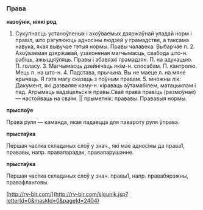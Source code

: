 ### Права
**назоўнік, ніякі род**

1. Сукупнасць устаноўленых і ахоўваемых дзяржаўнай уладай норм і правіл, што рэгулююць адносіны людзей у грамадстве, а таксама навука, якая вывучае гэтыя нормы. Правы чалавека. Выбарчае п. 2. Ахоўваемая дзяржавай, узаконеная магчымасць, свабода што-н. рабіць, ажыццяўляць. Правы і абавязкі грамадзян. П. на адукацыю. П. голасу. 3. Магчымасць дзейнічаць якім-н. спосабам. П. кантролю. Мець п. на што-н. 4. Падстава, прычына. Вы не маеце л. на мяне крычаць. Я гэта магу сказаць з поўным правам. 5. множны лік: Дакумент, які дазваляе каму-н. кіраваць аўтамабілем, матацыклам і пад. Атрымаць вадзіцельскія правы.Сваё права правіць (размоўнае) — настойваць на сваім. || прыметнік: прававы. Прававыя нормы.

**прыслоўе**

Права руля — каманда, якая падаецца для павароту руля ўправа.

**прыстаўка**

Першая частка складаных слоў у знач., які мае адносіны да права1, прававы, напр. правапарадак, правапарушэнне.

**прыстаўка**

Першая частка складаных слоў у знач. правы1, напр. правабярэжны, правафланговы.

<a rel="author">[http://rv-blr.com/](http://rv-blr.com/slounik.jsp?letterId=0&maskId=0&pageId=2404)</a>
